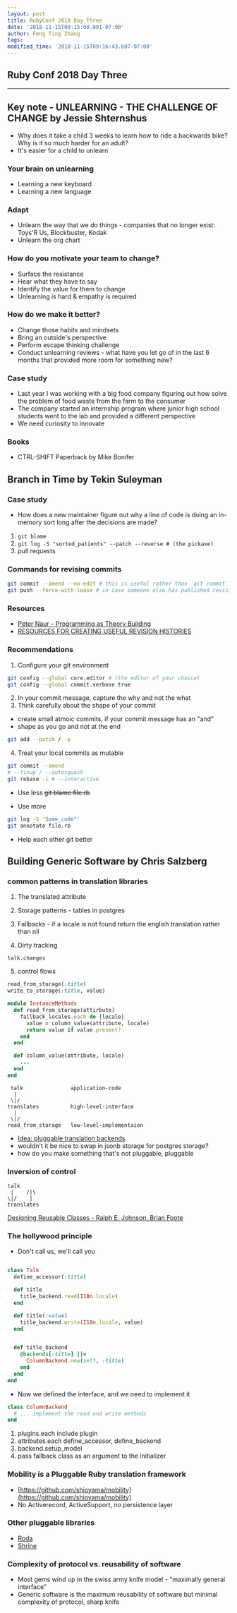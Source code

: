 ```yaml
---
layout: post
title: RubyConf 2018 Day Three
date: '2018-11-15T09:15:00.001-07:00'
author: Feng Ting Zhang
tags:
modified_time: '2018-11-15T09:16:43.607-07:00'
---
```


## Ruby Conf 2018 Day Three

----------

## Key note - UNLEARNING - THE CHALLENGE OF CHANGE by Jessie Shternshus
* Why does it take a child 3 weeks to learn how to ride a backwards bike? Why is it so much harder for an adult?
* It's easier for a child to unlearn

### Your brain on unlearning
* Learning a new keyboard
* Learning a new language

### Adapt
* Unlearn the way that we do things - companies that no longer exist: Toys'R Us, Blockbuster, Kodak
* Unlearn the org chart

### How do you motivate your team to change?
* Surface the resistance
* Hear what they have to say
* Identify the value for them to change
* Unlearning is hard & empathy is required

### How do we make it better?
* Change those habits and mindsets
* Bring an outside's perspective
* Perform escape thinking challenge
* Conduct unlearning reviews - what have you let go of in the last 6 months that provided more room for something new?

### Case study
* Last year I was working with a big food company figuring out how solve the problem of food waste from the farm to the consumer
* The company started an internship program where junior high school students went to the lab and provided a different perspective
* We need curiosity to innovate

### Books
* CTRL-SHIFT Paperback by Mike Bonifer

## Branch in Time by Tekin Suleyman

### Case study
* How does a new maintainer figure out why a line of code is doing an in-memory sort long after the decisions are made?
1. `git blame`
2. `git log -S "sorted_patients" --patch --reverse # (the pickaxe)`
3. pull requests

### Commands for revising commits

```bash
git commit --amend --no-edit # this is useful rather than `git commit` then `git rebase -i`
git push --force-with-lease # in case someone else has published revisions
```

### Resources
* [Peter Naur – Programming as Theory Building](http://pages.cs.wisc.edu/~remzi/Naur.pdf)
* [RESOURCES FOR CREATING USEFUL REVISION HISTORIES](https://tekin.co.uk/)

### Recommendations
1. Configure your git environment
```bash
git config --global core.editor # (the editor of your choice)
git config --global commit.verbose true
```

2. In your commit message, capture the why and not the what
3. Think carefully about the shape of your commit
* create small atmoic commits, if your commit message has an "and"
* shape as you go and not at the end
```bash
git add --patch / -p
```
4. Treat your local commits as mutable
```bash
git commit --amend
# --fixup / --autosquash
git rebase -i # --interactive
```

* Use less
~~git blame file.rb~~

* Use more
```bash
git log -S 'Some_code"'
git annotate file.rb
```

* Help each other git better

## Building Generic Software by Chris Salzberg


### common patterns in translation libraries

1. The translated attribute

2. Storage patterns - tables in postgres

3. Fallbacks - if a locale is not found return the english translation rather than nil

4. Dirty tracking
```
talk.changes
```

5. control flows
```ruby
read_from_storage(:title)
write_to_storage(:title, value)
```

```ruby
module InstanceMethods
  def read_from_storage(attirbute)
    fallback_locales.each do |locale|
      value = column_value(attribute, locale)
      return value if value.present?
    end
  end

  def column_value(attribute, locale)
    ...
  end
end
```

```
 talk               application-code
  |
 \|/
translates          high-level-interface
  |
 \|/
read_from_storage   low-level-implementaion
```


* [Idea: pluggable translation backends](https://github.com/globalize/globalize/issues/500)
* wouldn't it be nice to swap in jsonb storage for postgres storage?
* how do you make something that's not pluggable, pluggable


### Inversion of control
```
talk
 |    /|\
\|/    |
translates
```

[Designing Reusable Classes - Ralph E. Johnson. Brian Foote](https://www.cse.msu.edu/~cse870/Input/SS2002/MiniProject/Sources/DRC.pdf)


### The hollywood principle
* Don't call us, we'll call you


```ruby

class Talk
  define_accessor(:title)

  def title
    title_backend.read(I18n.locale)
  end

  def title(:value)
    title_backend.write(I18n.locale, value)
  end


  def title_backend
    @backends[:title] ||=
      ColumnBackend.new(self, :title)
    end
  end
end
```

* Now we defined the interface, and we need to implement it
```ruby
class ColumnBackend
  # ... implement the read and write methods
end
```

1. plugins.each include plugin
2. attributes.each define_accessor, define_backend
3. backend.setup_model
4. pass fallback class as an argument to the initializer

### Mobility is a Pluggable Ruby translation framework
* [https://github.com/shioyama/mobility](https://github.com/shioyama/mobility)
* No Activerecord, ActiveSupport, no persistence layer

### Other pluggable libraries
* [Roda](https://github.com/jeremyevans/roda)
* [Shrine](https://github.com/shrinerb/shrine)


### Complexity of protocol vs. reusability of software
* Most gems wind up in the swiss army knife model - "maximally general interface"
* Generic software is the maximum reusability of software but minimal complexity of protocol, sharp knife


